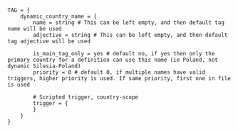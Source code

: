 ﻿	TAG = {
		dynamic_country_name = {
			name = string # This can be left empty, and then default tag name will be used
			adjective = string # This can be left empty, and then default tag adjective will be used

			is_main_tag_only = yes # default no, if yes then only the primary country for a definition can use this name (ie Poland, not dynamic Silesia-Poland)
			priority = 0 # default 0, if multiple names have valid triggers, higher priority is used. If same priority, first one in file is used
		
			# Scripted trigger, country-scope
			trigger = {
			}
		}	
	}